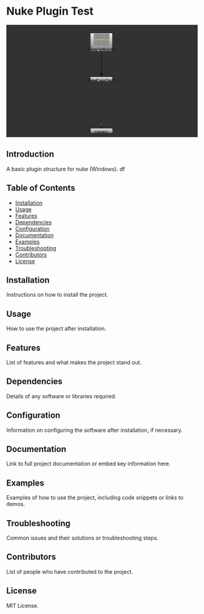 # Nuke Plugin Test
![Project hero image](images/nukeplugintest_use.png)

## Introduction
A basic plugin structure for nuke (Windows). df

## Table of Contents
- [Installation](#installation)
- [Usage](#usage)
- [Features](#features)
- [Dependencies](#dependencies)
- [Configuration](#configuration)
- [Documentation](#documentation)
- [Examples](#examples)
- [Troubleshooting](#troubleshooting)
- [Contributors](#contributors)
- [License](#license)

## Installation
Instructions on how to install the project.

## Usage
How to use the project after installation.

## Features
List of features and what makes the project stand out.

## Dependencies
Details of any software or libraries required.

## Configuration
Information on configuring the software after installation, if necessary.

## Documentation
Link to full project documentation or embed key information here.

## Examples
Examples of how to use the project, including code snippets or links to demos.

## Troubleshooting
Common issues and their solutions or troubleshooting steps.

## Contributors
List of people who have contributed to the project.

## License
MIT License.

